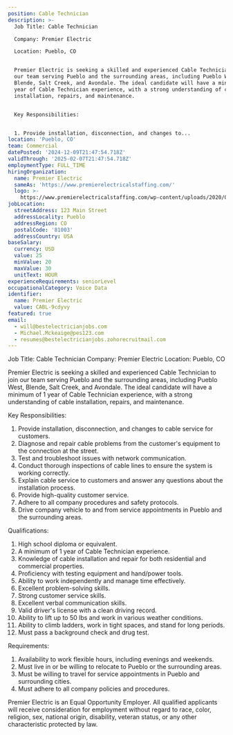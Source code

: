 ```yaml
---
position: Cable Technician
description: >-
  Job Title: Cable Technician

  Company: Premier Electric

  Location: Pueblo, CO


  Premier Electric is seeking a skilled and experienced Cable Technician to join
  our team serving Pueblo and the surrounding areas, including Pueblo West,
  Blende, Salt Creek, and Avondale. The ideal candidate will have a minimum of 1
  year of Cable Technician experience, with a strong understanding of cable
  installation, repairs, and maintenance.


  Key Responsibilities:


  1. Provide installation, disconnection, and changes to...
location: 'Pueblo, CO'
team: Commercial
datePosted: '2024-12-09T21:47:54.718Z'
validThrough: '2025-02-07T21:47:54.718Z'
employmentType: FULL_TIME
hiringOrganization:
  name: Premier Electric
  sameAs: 'https://www.premierelectricalstaffing.com/'
  logo: >-
    https://www.premierelectricalstaffing.com/wp-content/uploads/2020/05/Premier-Electrical-Staffing-logo.png
jobLocation:
  streetAddress: 123 Main Street
  addressLocality: Pueblo
  addressRegion: CO
  postalCode: '81003'
  addressCountry: USA
baseSalary:
  currency: USD
  value: 25
  minValue: 20
  maxValue: 30
  unitText: HOUR
experienceRequirements: seniorLevel
occupationalCategory: Voice Data
identifier:
  name: Premier Electric
  value: CABL-9cdyvy
featured: true
email:
  - will@bestelectricianjobs.com
  - Michael.Mckeaige@pes123.com
  - resumes@bestelectricianjobs.zohorecruitmail.com
---
```




Job Title: Cable Technician
Company: Premier Electric
Location: Pueblo, CO

Premier Electric is seeking a skilled and experienced Cable Technician to join our team serving Pueblo and the surrounding areas, including Pueblo West, Blende, Salt Creek, and Avondale. The ideal candidate will have a minimum of 1 year of Cable Technician experience, with a strong understanding of cable installation, repairs, and maintenance.

Key Responsibilities:

1. Provide installation, disconnection, and changes to cable service for customers.
2. Diagnose and repair cable problems from the customer's equipment to the connection at the street.
3. Test and troubleshoot issues with network communication.
4. Conduct thorough inspections of cable lines to ensure the system is working correctly.
5. Explain cable service to customers and answer any questions about the installation process.
6. Provide high-quality customer service.
7. Adhere to all company procedures and safety protocols.
8. Drive company vehicle to and from service appointments in Pueblo and the surrounding areas.

Qualifications:

1. High school diploma or equivalent.
2. A minimum of 1 year of Cable Technician experience.
3. Knowledge of cable installation and repair for both residential and commercial properties.
4. Proficiency with testing equipment and hand/power tools.
5. Ability to work independently and manage time effectively.
6. Excellent problem-solving skills.
7. Strong customer service skills.
8. Excellent verbal communication skills.
9. Valid driver's license with a clean driving record.
10. Ability to lift up to 50 lbs and work in various weather conditions.
11. Ability to climb ladders, work in tight spaces, and stand for long periods.
12. Must pass a background check and drug test.

Requirements:

1. Availability to work flexible hours, including evenings and weekends.
2. Must live in or be willing to relocate to Pueblo or the surrounding areas.
3. Must be willing to travel for service appointments in Pueblo and surrounding cities.
4. Must adhere to all company policies and procedures.

Premier Electric is an Equal Opportunity Employer. All qualified applicants will receive consideration for employment without regard to race, color, religion, sex, national origin, disability, veteran status, or any other characteristic protected by law.